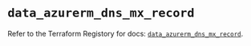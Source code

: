 # `data_azurerm_dns_mx_record`

Refer to the Terraform Registory for docs: [`data_azurerm_dns_mx_record`](https://www.terraform.io/docs/providers/azurerm/d/dns_mx_record).
